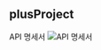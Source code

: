 plusProject
--------------------
API 명세서
![API 명세서](https://github.com/parkjihwanKr/plusProject/assets/147155601/de97a9d0-b04c-4180-af67-3529367ccf9e)
